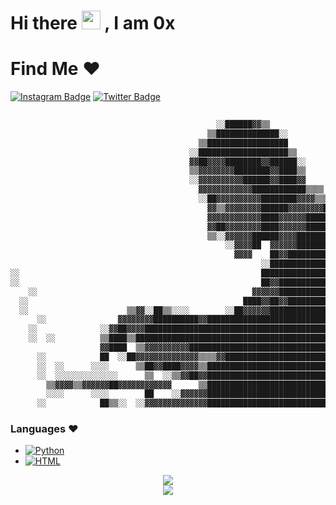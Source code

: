 # Hi there <img src="https://user-images.githubusercontent.com/42378118/110234147-e3259600-7f4e-11eb-95be-0c4047144dea.gif" width="30"> , I am 0x
 
 # Find Me ❤
[![Instagram Badge](https://img.shields.io/badge/-j4s_8-purple?style=flat-square&logo=instagram&logoColor=white&link=https://instagram.com/j4s_8/)](https://instagram.com/j4s_8)
[![Twitter Badge](https://img.shields.io/badge/-@j4s_8-1ca0f1?style=flat-square&labelColor=1ca0f1&logo=twitter&logoColor=white&link=https://twitter.com/j4s_8)](https://twitter.com/j4s_8)


```nasm
                                                                                        
                                              ░░██████▓▓▒▒                              
                                            ▒▒██████████████░░                          
                                          ▒▒██████████████████                          
                                        ░░████████████████████▒▒                        
                                        ▓▓██▓▓▓▓████████▓▓██████░░                      
                                        ▒▒▓▓▓▓▓▓▓▓████████▓▓████▒▒                      
                                        ░░▓▓▓▓▓▓▓▓▓▓██████▓▓████▓▓                      
                                          ▓▓▓▓▓▓▓▓▓▓▓▓████████████▒▒▒▒                  
                                          ░░██▓▓▓▓▓▓▓▓▓▓████████▓▓▓▓▒▒▒▒▓▓              
                                            ▓▓▒▒▓▓▓▓▓▓▓▓██████▓▓▓▓▓▓▓▓████░░            
                                            ▓▓▓▓▓▓▓▓▓▓▓▓████▓▓▓▓▓▓████████▓▓            
                                            ▓▓██▓▓▓▓▓▓▓▓████▓▓▓▓▓▓████████▓▓██          
                                            ▒▒░░▓▓▓▓▓▓██████▓▓▓▓████████▓▓▓▓▓▓▓▓        
                                                ░░▓▓▓▓██  ▓▓▓▓▓▓██████████████▓▓░░      
                                                  ▓▓▓▓    ██▓▓████████████████████      
                                                        ░░████████████████████████▒▒    
░░                                                      ████████████████████████████    
░░                                                      ██▓▓████████████████████████    
    ░░                                                ▓▓▓▓▓▓████████████████████████    
  ░░                                                ████▓▓██▓▓██████████████████████    
  ░░                      ▒▒▓▓░░██▒▒░░░░        ░░██▓▓▓▓▓▓██████████████████████████    
      ░░                ▓▓▓▓▓▓▓▓██████████▓▓████████████████████████████████████████    
    ░░              ░░▓▓██▓▓▓▓██████████████████████████████████████████████████████    
    ░░  ░░          ▒▒████▒▒████████████████████████████████████████████████████████    
                    ▓▓████  ▒▒▓▓▓▓▓▓▓▓▓▓████████████████████████████████████████████  ░░
      ░░            ██  ░░██▓▓▓▓▓▓▓▓▓▓▓▓▓▓▒▒▒▒▓▓████████████████████████████████████  ░░
      ░░  ░░      ░░░░      ▒▒██▓▓████▓▓▓▓▒▒████████████████████████████████████████    
      ░░  ░░░░░░░░░░░░░░      ▒▒  ░░▒▒▓▓██▓▓████████████████████████████████████████    
        ▒▒▓▓▓▓▒▒▓▓▓▓▓▓██▓▓▓▓▓▓▓▓▓▓▓▓      ▒▒████████████████████████████████████████░░  
        ░░░░      ░░░░        ██    ░░▓▓▓▓▓▓████████████████████████████████████████░░░░
      ░░            ██▒▒░░  ░░▓▓▓▓▓▓▓▓▓▓▓▓▓▓████████████████████████████████████████░░░░

```


### Languages ❤
 + </a>
        <!-- Python -->
        <a href="https://github.com/ShahriarShafin?tab=9qwr" target="_blank"><img alt="Python"
                        src="https://img.shields.io/badge/-Python-3776AB?style=flat-square&logo=Python&logoColor=white">
        </a>
  +  </a>
        <!-- HTML -->
        <a href="https://github.com/ShahriarShafin?tab=9qwr" target="_blank"><img alt="HTML"
                        src="https://img.shields.io/badge/-HTML-E34F26?style=flat-square&logo=HTML5&logoColor=white">
        </a>
  


<div align="center">
  <img src="https://github-readme-stats.vercel.app/api?username=9qwr">
  <br />
  <img src="https://github-readme-stats.vercel.app/api/top-langs/?username=9qwr&langs_count=10&hide=html,css,makefile,batchfile&theme=synthwave">
</div>
